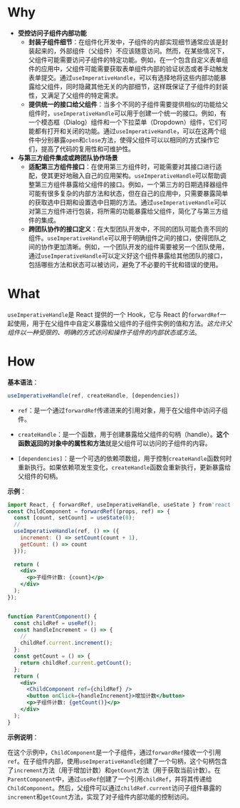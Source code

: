 
# Why
- **受控访问子组件内部功能**
    - **封装子组件细节**：在组件化开发中，子组件的内部实现细节通常应该是封装起来的，外部组件（父组件）不应该随意访问。然而，在某些情况下，父组件可能需要访问子组件的特定功能。例如，在一个包含自定义表单组件的应用中，父组件可能需要获取表单组件内部的验证状态或者手动触发表单提交。通过`useImperativeHandle`，可以有选择地将这些内部功能暴露给父组件，同时隐藏其他无关的内部细节，这样既保证了子组件的封装性，又满足了父组件的特定需求。
    - **提供统一的接口给父组件**：当多个不同的子组件需要提供相似的功能给父组件时，`useImperativeHandle`可以用于创建一个统一的接口。例如，有一个模态框（Dialog）组件和一个下拉菜单（Dropdown）组件，它们可能都有打开和关闭的功能。通过`useImperativeHandle`，可以在这两个组件中分别暴露`open`和`close`方法，使得父组件可以以相同的方式操作它们，提高了代码的复用性和可维护性。
- **与第三方组件集成或跨团队协作场景**
    - **适配第三方组件接口**：在使用第三方组件时，可能需要对其接口进行适配，使其更好地融入自己的应用架构。`useImperativeHandle`可以帮助调整第三方组件暴露给父组件的接口。例如，一个第三方的日期选择器组件可能有很多复杂的内部方法和状态，但在自己的应用中，只需要暴露简单的获取选中日期和设置选中日期的方法。通过`useImperativeHandle`可以对第三方组件进行包装，将所需的功能暴露给父组件，简化了与第三方组件的集成。
    - **跨团队协作的接口定义**：在大型团队开发中，不同的团队可能负责不同的组件。`useImperativeHandle`可以用于明确组件之间的接口，使得团队之间的协作更加清晰。例如，一个团队开发的组件需要被另一个团队使用，通过`useImperativeHandle`可以定义好这个组件暴露给其他团队的接口，包括哪些方法和状态可以被访问，避免了不必要的干扰和错误的使用。

# What

`useImperativeHandle`是 React 提供的一个 Hook，它与 React 的`forwardRef`一起使用，用于在父组件中自定义暴露给父组件的子组件实例的值和方法。*这允许父组件以一种受限的、明确的方式访问和操作子组件的内部状态或方法*。

# How
**基本语法**：

```jsx
useImperativeHandle(ref, createHandle, [dependencies])
```

- `ref`：是一个通过`forwardRef`传递进来的引用对象，用于在父组件中访问子组件。

- `createHandle`：是一个函数，用于创建暴露给父组件的句柄（handle）。**这个函数返回的对象中的属性和方法**就是父组件可以访问的子组件的内容。

- `[dependencies]`：是一个可选的依赖项数组，用于控制`createHandle`函数何时重新执行。如果依赖项发生变化，`createHandle`函数会重新执行，更新暴露给父组件的句柄。

**示例**：

```jsx
import React, { forwardRef, useImperativeHandle, useState } from'react';
const ChildComponent = forwardRef((props, ref) => {
  const [count, setCount] = useState(0);
  //
  useImperativeHandle(ref, () => ({
    increment: () => setCount(count + 1),
    getCount: () => count
  }));
  
  return (
    <div>
      <p>子组件计数: {count}</p>
    </div>
  );
});


function ParentComponent() {
  const childRef = useRef();
  const handleIncrement = () => {
	// 
    childRef.current.increment();
  };
  const getCount = () => {
    return childRef.current.getCount();
  };
  return (
    <div>
      <ChildComponent ref={childRef} />
      <button onClick={handleIncrement}>增加计数</button>
      <p>子组件计数: {getCount()}</p>
    </div>
  );
}
```

**示例说明**：

在这个示例中，`ChildComponent`是一个子组件，通过`forwardRef`接收一个引用`ref`。在子组件内部，使用`useImperativeHandle`创建了一个句柄，这个句柄包含了`increment`方法（用于增加计数）和`getCount`方法（用于获取当前计数）。在`ParentComponent`中，通过`useRef`创建了一个引用`childRef`，并将其传递给`ChildComponent`。然后，父组件可以通过`childRef.current`访问子组件暴露的`increment`和`getCount`方法，实现了对子组件内部功能的控制访问。